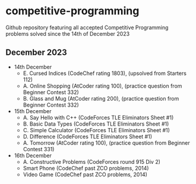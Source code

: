 # competitive-programming
Github repository featuring all accepted Competitive Programming problems solved since the 14th of December 2023

## December 2023

* 14th December
  - E. Cursed Indices (CodeChef rating 1803), (upsolved from Starters 112)
  - A. Online Shopping (AtCoder rating 100), (practice question from Beginner Contest 332)
  - B. Glass and Mug (AtCoder rating 200), (practice question from Beginner Contest 332)
* 15th December
  - A. Say Hello with C++ (CodeForces TLE Eliminators Sheet #1)
  - B. Basic Data Types (CodeForces TLE Eliminators Sheet #1)
  - C. Simple Calculator (CodeForces TLE Eliminators Sheet #1)
  - D. Difference (CodeForces TLE Eliminators Sheet #1)
  - A. Tomorrow (AtCoder rating 100), (practice question from Beginner Contest 331)
* 16th December
  - A. Constructive Problems (CodeForces round 915 Div 2)
  - Smart Phone (CodeChef past ZCO problems, 2014)
  - Video Game (CodeChef past ZCO problems, 2014)